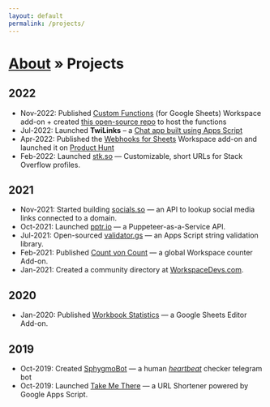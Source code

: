 ```yaml
---
layout: default
permalink: /projects/
---
```


<h1><a href="/about/">About</a> » Projects</h1>

## 2022

- Nov-2022: Published [Custom Functions](https://workspace.google.com/marketplace/app/custom_functions/3868008326) (for Google Sheets) Workspace add-on + created [this open-source repo](https://github.com/custom-functions/google-sheets) to host the functions
- Jul-2022: Launched **TwiLinks** – a [Chat app built using Apps Script](https://script.gs/introducing-twilinks-a-chat-app-built-using-apps-script/)
- Apr-2022: Published the [Webhooks for Sheets](https://workspace.google.com/marketplace/app/webhooks_for_sheets/860288437469) Workspace add-on and launched it on [Product Hunt](https://www.producthunt.com/posts/webhooks-for-sheets)
- Feb-2022: Launched [stk.so](https://stk.so/) — Customizable, short URLs for Stack Overflow profiles.

## 2021

- Nov-2021: Started building [socials.so](https://socials.so/) — an API to lookup social media links connected to a domain.
- Oct-2021: Launched [pptr.io](https://pptr.io/) — a Puppeteer-as-a-Service API.
- Jul-2021: Open-sourced [validator.gs](http://validator.gs) — an Apps Script string validation library.
- Feb-2021: Published [Count von Count](https://workspace.google.com/marketplace/app/count_von_count/222600962484) — a global Workspace counter Add-on.
- Jan-2021: Created a community directory at [WorkspaceDevs.com](https://workspacedevs.com/).

## 2020

- Jan-2020: Published [Workbook Statistics](https://workspace.google.com/marketplace/app/workbook_statistics/1062814409654) — a Google Sheets Editor Add-on.

## 2019

- Oct-2019: Created [SphygmoBot](https://t.me/SphygmoBot) — a human [*heartbeat*](https://en.wikipedia.org/wiki/Heartbeat_(computing)) checker telegram bot
- Oct-2019: Launched [Take Me There](https://www.producthunt.com/posts/take-me-there-2) — a URL Shortener powered by Google Apps Script.
